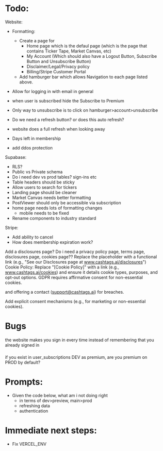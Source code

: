 

# Todo: 

Website: 
- Formatting: 
    - Create a page for 
        - Home page which is the defaul page (which is the page that contains Ticker Tape, Market Canvas, etc)
        - My Account (Which should also have a Logout Button, Subscribe Button and Unsubscribe Button)
        - Disclaimer/Legal/Privacy policy
        - Billing/Stripe Customer Portal
    - Add hamburger bar which allows Navigation to each page listed above.


- Allow for logging in with email in general
- when user is subscribed hide the Subscribe to Premium
- Only way to unsubscribe is to click on hamburger>account>unsubscribe
- Do we need a refresh button? or does this auto refresh? 
- website does a full refresh when looking away 
- Days left in membership
- add ddos protection

Supabase: 
- RLS? 
- Public vs Private schema
- Do i need dev vs prod tables? sign-ins etc
- Table headers should be sticky
- Allow users to search for tickers
- Landing page should be cleaner 
- Market Canvas needs better formatting
- PostViewer should only be accessible via subscription
- home page needs lots of formatting changes
    - mobile needs to be fixed
- Rename components to industry standard 

Stripe:
- Add ability to cancel
- How does membership expiration work? 


Add a disclosures page? Do i need a privacy policy page, terms page, disclosures page, cookies page??
    Replace the placeholder with a functional link (e.g., "See our Disclosures page at www.cashtags.ai/disclosures")
    Cookie Policy: Replace "[Cookie Policy]" with a link (e.g., www.cashtags.ai/cookies) and ensure it details cookie types, purposes, and opt-out options. GDPR requires affirmative consent for non-essential cookies.

and offering a contact (support@cashtags.ai) for breaches.

Add explicit consent mechanisms (e.g., for marketing or non-essential cookies).


# Bugs

#### 
the website makes you sign in every time instead of remembering that you already signed in 

### 
if you exist in user_subscriptions DEV as premium, are you premium on PROD by default? 

# Prompts: 
- Given the code below, what am i not doing right
    - in terms of dev>preview, main>prod
    - refreshing data 
    - authentication

# Immediate next steps:
- Fix VERCEL_ENV

